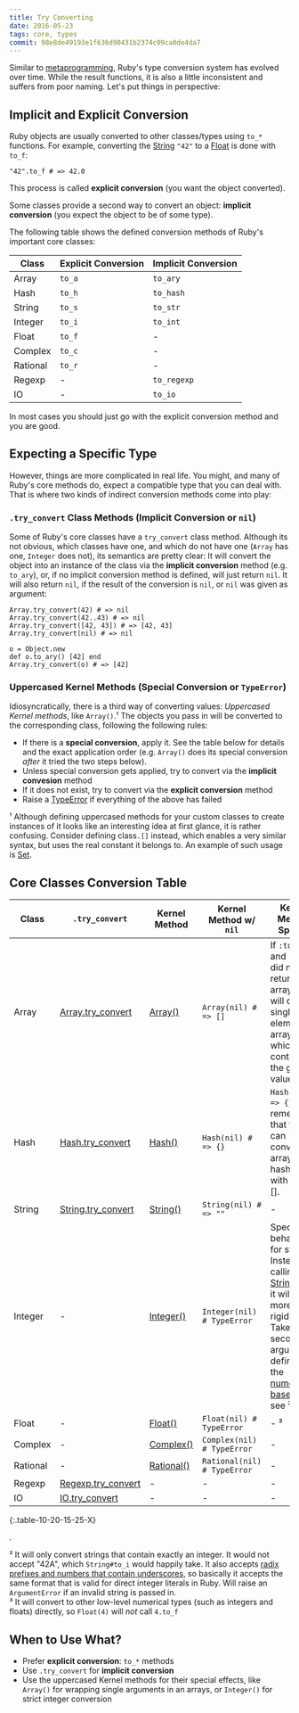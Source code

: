 ```yaml
---
title: Try Converting
date: 2016-05-23
tags: core, types
commit: 98e8de49193e1f636d90431b2374c09ca0de4da7
---
```


Similar to [metaprogramming](/25-meta-methodology.html), Ruby's type conversion system has evolved over time. While the result functions, it is also a little inconsistent and suffers from poor naming. Let's put things in perspective:

## Implicit and Explicit Conversion

Ruby objects are usually converted to other classes/types using `to_*` functions. For example, converting the [String](http://ruby-doc.org/core-2.3.1/String.html) `"42"` to a [Float](http://ruby-doc.org/core-2.3.1/Float.html) is done with `to_f`:

    "42".to_f # => 42.0

This process is called **explicit conversion** (you want the object converted).

Some classes provide a second way to convert an object: **implicit conversion** (you expect the object to be of some type).

The following table shows the defined conversion methods of Ruby's important core classes:

 Class    | Explicit Conversion | Implicit Conversion
----------|---------------------|--------------------
 Array    | `to_a`              | `to_ary`
 Hash     | `to_h`              | `to_hash`
 String   | `to_s`              | `to_str`
 Integer  | `to_i`              | `to_int`
 Float    | `to_f`              | -
 Complex  | `to_c`              | -
 Rational | `to_r`              | -
 Regexp   | -                   | `to_regexp`
 IO       | -                   | `to_io`

In most cases you should just go with the explicit conversion method and you are good.

## Expecting a Specific Type

However, things are more complicated in real life. You might, and many of Ruby's core methods do, expect a compatible type that you can deal with. That is where two kinds of indirect conversion methods come into play:

### `.try_convert` Class Methods (Implicit Conversion or `nil`)

Some of Ruby's core classes have a `try_convert` class method. Although its not obvious, which classes have one, and which do not have one (`Array` has one, `Integer` does not), its semantics are pretty clear: It will convert the object into an instance of the class via the **implicit conversion** method (e.g. `to_ary`), or, if no implicit conversion method is defined, will just return `nil`. It will also return `nil`, if the result of the conversion is `nil`, or `nil` was given as argument:

    Array.try_convert(42) # => nil
    Array.try_convert(42..43) # => nil
    Array.try_convert([42, 43]) # => [42, 43]
    Array.try_convert(nil) # => nil

    o = Object.new
    def o.to_ary() [42] end
    Array.try_convert(o) # => [42]

### Uppercased Kernel Methods (Special Conversion or `TypeError`)

Idiosyncratically, there is a third way of converting values: *Uppercased Kernel methods*, like `Array()`.¹ The objects you pass in will be converted to the corresponding class, following the following rules:

- If there is a **special conversion**, apply it. See the table below for details and the exact application order (e.g. `Array()` does its special conversion *after* it tried the two steps below).
- Unless special conversion gets applied, try to convert via the **implicit convesion** method
- If it does not exist, try to convert via the **explicit conversion** method
- Raise a [TypeError](ruby-doc.org/core-2.3.1/TypeError.html) if everything of the above has failed

¹ Although defining uppercased methods for your custom classes to create instances of it looks like an interesting idea at first glance, it is rather confusing. Consider defining class`.[]` instead, which enables a very similar syntax, but uses the real constant it belongs to. An example of such usage is [Set](http://ruby-doc.org/stdlib-2.3.1/libdoc/set/rdoc/Set.html#method-c-5B-5D).

## Core Classes Conversion Table

 Class | `.try_convert` | Kernel Method | Kernel Method w/ `nil` | Kernel Method Special
-------|----------------|---------------|------------------------|----------------------
 Array | [Array.try_convert](http://ruby-doc.org/core-2.3.1/Array.html#method-c-try_convert) | [Array()](http://ruby-doc.org/core-2.3.0/Kernel.html#method-i-Array) | `Array(nil) # => []` | If `:to_ary` and `:to_a` did not return an array, it will create single-element array which contains the given value
 Hash | [Hash.try_convert](http://ruby-doc.org/core-2.3.0/Hash.html#method-c-try_convert) | [Hash()](http://ruby-doc.org/core-2.3.0/Kernel.html#method-i-Hash) | `Hash(nil) # => {}` | `Hash([]) # => {}`. Also remember that you can convert arrays to hashes with [Hash#[]](http://ruby-doc.org/core-2.3.1/Hash.html#method-i-5B-5D).
 String   | [String.try_convert](http://ruby-doc.org/core-2.3.1/String.html#method-c-try_convert) | [String()](http://ruby-doc.org/core-2.3.0/Kernel.html#method-i-String) | `String(nil) # => ""` | -
 Integer  | - | [Integer()](http://ruby-doc.org/core-2.3.1/Kernel.html#method-i-Integer) | `Integer(nil) # TypeError` | Special behavior for strings: Instead of calling [String#to_i](http://ruby-doc.org/core-2.3.1/String.html#method-i-to_i), it will be more rigid². Takes a second argument defining the [numerical base](https://en.wikipedia.org/wiki/Radix). Also see ³
 Float    | - | [Float()](http://ruby-doc.org/core-2.3.1/Kernel.html#method-i-Float) | `Float(nil) # TypeError` | - ³
 Complex  | - | [Complex()](http://ruby-doc.org/core-2.3.1/Kernel.html#method-i-Complex) | `Complex(nil) # TypeError` | -
 Rational | - | [Rational()](http://ruby-doc.org/core-2.3.1/Kernel.html#method-i-Rational) | `Rational(nil) # TypeError` | -
 Regexp   | [Regexp.try_convert](http://ruby-doc.org/core-2.3.1/Regexp.html#method-c-try_convert) | - | - | -
 IO       | [IO.try_convert](http://ruby-doc.org/core-2.3.1/IO.html#method-c-try_convert) | - | - | -
{:.table-10-20-15-25-X}

.

² It will only convert strings that contain exactly an integer. It would not accept "42A", which `String#to_i` would happily take. It also accepts [radix prefixes and numbers that contain underscores](http://idiosyncratic-ruby.com/39-fixed-numbers.html), so basically it accepts the same format that is valid for direct integer literals in Ruby. Will raise an `ArgumentError` if an invalid string is passed in.<br/>
³ It will convert to other low-level numerical types (such as integers and floats) directly, so `Float(4)` will *not* call `4.to_f`

## When to Use What?

* Prefer **explicit conversion**: `to_*` methods
* Use `.try_convert` for **implicit conversion**
* Use the uppercased Kernel methods for their special effects, like `Array()` for wrapping single arguments in an arrays, or `Integer()` for strict integer conversion

